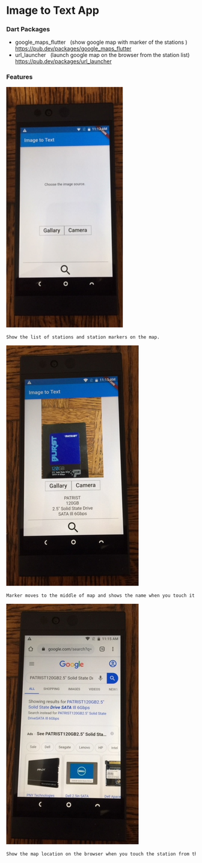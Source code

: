 # Image to Text App

### Dart Packages
- google_maps_flutter &nbsp;&nbsp;(show google map with  marker of the stations )<br />
    https://pub.dev/packages/google_maps_flutter
- url_launcher &nbsp;&nbsp;(launch google map on the browser from the station list)<br />
    https://pub.dev/packages/url_launcher


### Features
![image](./it_1.jpg)
```sh
Show the list of stations and station markers on the map.
```
![image](./it_2.jpg)
```sh
Marker moves to the middle of map and shows the name when you touch it on the map.
```
![image](./it_3.jpg)
```sh
Show the map location on the browser when you touch the station from the list. 
```
